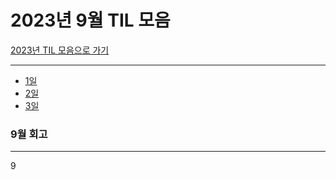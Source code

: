 # 2023년 9월 TIL 모음

[2023년 TIL 모음으로 가기](../2023년_TIL_모음.md)

---
- [1일](1.md)
- [2일](2.md)
- [3일](3.md)


### 9월 회고

---
9